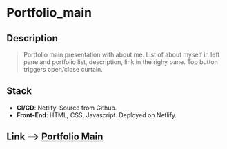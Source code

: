 # Portfolio_main
## Description
> Portfolio main presentation with about me. List of about myself in left pane and portfolio list, description, link in the righy pane. Top button triggers open/close curtain.

## Stack
* **CI/CD**:  Netlify. Source from Github.
* **Front-End**: HTML, CSS, Javascript. Deployed on Netlify.


## Link --> [Portfolio Main](https://jason-portfolio-main.netlify.app/?target=_blank)

   
